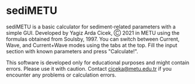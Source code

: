 # sediMETU
sediMETU is a basic calculator for sediment-related parameters with a simple GUI.
Developed by Yagiz Arda Cicek, Ⓒ 2021 in METU using the formulas obtained from Soulsby, 1997.
You can switch between Current, Wave, and Current+Wave modes using the tabs at the top. Fill the input section with known parameters and press "Calculate!".

This software is developed only for educational purposes and might contain errors. Please use it with caution.
Contact ciceka@metu.edu.tr if you encounter any problems or calculation errors.
